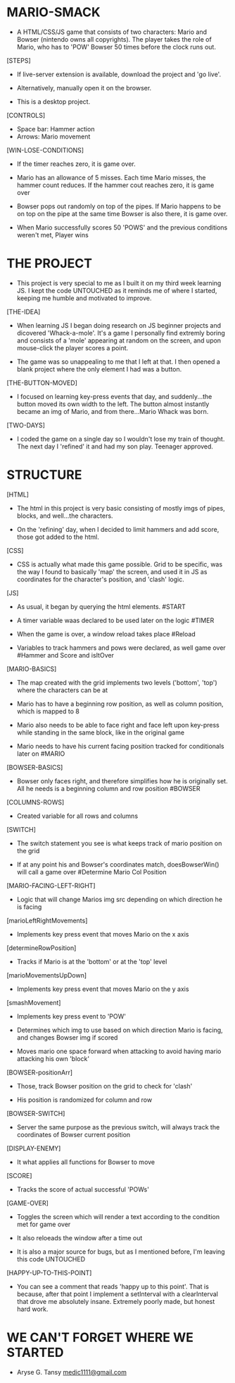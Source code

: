 # MARIO-SMACK

- A HTML/CSS/JS game that consists of two characters: Mario and Bowser (nintendo owns all copyrights). The player takes the role of Mario, who has to 'POW' Bowser 50 times before the clock runs out.

[STEPS]

- If live-server extension is available, download the project and 'go live'.

- Alternatively, manually open it on the browser.

- This is a desktop project.

[CONTROLS]

- Space bar: Hammer action
- Arrows: Mario movement

[WIN-LOSE-CONDITIONS]

- If the timer reaches zero, it is game over.

- Mario has an allowance of 5 misses. Each time Mario misses, the hammer count reduces. If the hammer cout reaches zero, it is game over

- Bowser pops out randomly on top of the pipes. If Mario happens to be on top on the pipe at the same time Bowser is also there, it is game over.

- When Mario successfully scores 50 'POWS' and the previous conditions weren't met, Player wins

# THE PROJECT

- This project is very special to me as I built it on my third week learning JS. I kept the code UNTOUCHED as it reminds me of where I started, keeping me humble and motivated to improve.

[THE-IDEA]

- When learning JS I began doing research on JS beginner projects and dicovered 'Whack-a-mole'. It's a game I personally find extremly boring and consists of a 'mole' appearing at random on the screen, and upon mouse-click the player scores a point.

- The game was so unappealing to me that I left at that. I then opened a blank project where the only element I had was a button.

[THE-BUTTON-MOVED]

- I focused on learning key-press events that day, and suddenly...the button moved its own width to the left. The button almost instantly became an img of Mario, and from there...Mario Whack was born.

[TWO-DAYS]

- I coded the game on a single day so I wouldn't lose my train of thought. The next day I 'refined' it and had my son play. Teenager approved.

# STRUCTURE

[HTML]

- The html in this project is very basic consisting of mostly imgs of pipes, blocks, and well...the characters.

- On the 'refining' day, when I decided to limit hammers and add score, those got added to the html.

[CSS]

- CSS is actually what made this game possible. Grid to be specific, was the way I found to basically 'map' the screen, and used it in JS as coordinates for the character's position, and 'clash' logic.

[JS]

- As usual, it began by querying the html elements. #START

- A timer variable waas declared to be used later on the logic #TIMER

- When the game is over, a window reload takes place #Reload

- Variables to track hammers and pows were declared, as well game over #Hammer and Score and isItOver

[MARIO-BASICS]

- The map created with the grid implements two levels ('bottom', 'top') where the characters can be at

- Mario has to have a beginning row position, as well as column position, which is mapped to 8

- Mario also needs to be able to face right and face left upon key-press while standing in the same block, like in the original game

- Mario needs to have his current facing position tracked for conditionals later on #MARIO

[BOWSER-BASICS]

- Bowser only faces right, and therefore simplifies how he is originally set. All he needs is a beginning column and row position #BOWSER

[COLUMNS-ROWS]

- Created variable for all rows and columns

[SWITCH]

- The switch statement you see is what keeps track of mario position on the grid

- If at any point his and Bowser's coordinates match, doesBowserWin() will call a game over #Determine Mario Col Position

[MARIO-FACING-LEFT-RIGHT]

- Logic that will change Marios img src depending on which direction he is facing

[marioLeftRightMovements]

- Implements key press event that moves Mario on the x axis

[determineRowPosition]

- Tracks if Mario is at the 'bottom' or at the 'top' level

[marioMovementsUpDown]

- Implements key press event that moves Mario on the y axis

[smashMovement]

- Implements key press event to 'POW'

- Determines which img to use based on which direction Mario is facing, and changes Bowser img if scored

- Moves mario one space forward when attacking to avoid having mario attacking his own 'block'

[BOWSER-positionArr]

- Those, track Bowser position on the grid to check for 'clash'

- His position is randomized for column and row

[BOWSER-SWITCH]

- Server the same purpose as the previous switch, will always track the coordinates of Bowser current position

[DISPLAY-ENEMY]

- It what applies all functions for Bowser to move

[SCORE]

- Tracks the score of actual successful 'POWs'

[GAME-OVER]

- Toggles the screen which will render a text according to the condition met for game over

- It also reloeads the window after a time out

- It is also a major source for bugs, but as I mentioned before, I'm leaving this code UNTOUCHED

[HAPPY-UP-TO-THIS-POINT]

- You can see a comment that reads 'happy up to this point'. That is because, after that point I implement a setInterval with a clearInterval that drove me absolutely insane. Extremely poorly made, but honest hard work.

# WE CAN'T FORGET WHERE WE STARTED

- Aryse G. Tansy
  medic1111@gmail.com
